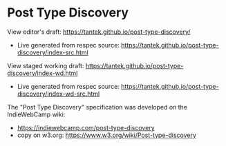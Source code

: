 # Post Type Discovery

View editor's draft: https://tantek.github.io/post-type-discovery/
* Live generated from respec source: https://tantek.github.io/post-type-discovery/index-src.html

View staged working draft: https://tantek.github.io/post-type-discovery/index-wd.html
* Live generated from respec source: https://tantek.github.io/post-type-discovery/index-wd-src.html

The "Post Type Discovery" specification was developed on the IndieWebCamp wiki:
* https://indiewebcamp.com/post-type-discovery
 * copy on w3.org: https://www.w3.org/wiki/Post-type-discovery

